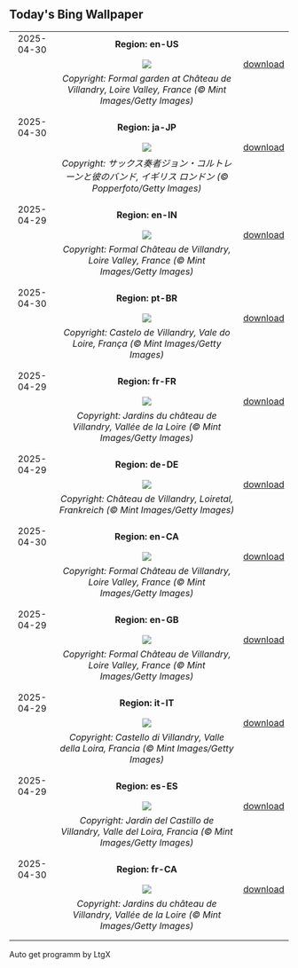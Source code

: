 ## Today's Bing Wallpaper
|      |      |      |
| :----: | :----: | :----: |
|2025-04-30|**Region: en-US**||
||![](https://www.bing.com/th?id=OHR.GardensVillandry_EN-US3529015856_UHD.jpg&pid=hp&w=1152&h=648&rs=1&c=4)| [download](https://www.bing.com/th?id=OHR.GardensVillandry_EN-US3529015856_UHD.jpg)|
||*Copyright: Formal garden at Château de Villandry, Loire Valley, France (© Mint Images/Getty Images)*
||
|||
|2025-04-30|**Region: ja-JP**||
||![](https://www.bing.com/th?id=OHR.ColtraneBand_JA-JP3450716389_UHD.jpg&pid=hp&w=1152&h=648&rs=1&c=4)| [download](https://www.bing.com/th?id=OHR.ColtraneBand_JA-JP3450716389_UHD.jpg)|
||*Copyright: サックス奏者ジョン・コルトレーンと彼のバンド, イギリス ロンドン (© Popperfoto/Getty Images)*
||
|||
|2025-04-29|**Region: en-IN**||
||![](https://www.bing.com/th?id=OHR.GardensVillandry_EN-IN2679118410_UHD.jpg&pid=hp&w=1152&h=648&rs=1&c=4)| [download](https://www.bing.com/th?id=OHR.GardensVillandry_EN-IN2679118410_UHD.jpg)|
||*Copyright: Formal Château de Villandry, Loire Valley, France (© Mint Images/Getty Images)*
||
|||
|2025-04-30|**Region: pt-BR**||
||![](https://www.bing.com/th?id=OHR.GardensVillandry_PT-BR2651560431_UHD.jpg&pid=hp&w=1152&h=648&rs=1&c=4)| [download](https://www.bing.com/th?id=OHR.GardensVillandry_PT-BR2651560431_UHD.jpg)|
||*Copyright: Castelo de Villandry, Vale do Loire, França (© Mint Images/Getty Images)*
||
|||
|2025-04-29|**Region: fr-FR**||
||![](https://www.bing.com/th?id=OHR.GardensVillandry_FR-FR7410166716_UHD.jpg&pid=hp&w=1152&h=648&rs=1&c=4)| [download](https://www.bing.com/th?id=OHR.GardensVillandry_FR-FR7410166716_UHD.jpg)|
||*Copyright: Jardins du château de Villandry, Vallée de la Loire (© Mint Images/Getty Images)*
||
|||
|2025-04-29|**Region: de-DE**||
||![](https://www.bing.com/th?id=OHR.GardensVillandry_DE-DE3270965160_UHD.jpg&pid=hp&w=1152&h=648&rs=1&c=4)| [download](https://www.bing.com/th?id=OHR.GardensVillandry_DE-DE3270965160_UHD.jpg)|
||*Copyright: Château de Villandry, Loiretal, Frankreich (© Mint Images/Getty Images)*
||
|||
|2025-04-30|**Region: en-CA**||
||![](https://www.bing.com/th?id=OHR.GardensVillandry_EN-CA7797620166_UHD.jpg&pid=hp&w=1152&h=648&rs=1&c=4)| [download](https://www.bing.com/th?id=OHR.GardensVillandry_EN-CA7797620166_UHD.jpg)|
||*Copyright: Formal Château de Villandry, Loire Valley, France (© Mint Images/Getty Images)*
||
|||
|2025-04-29|**Region: en-GB**||
||![](https://www.bing.com/th?id=OHR.GardensVillandry_EN-GB9000201088_UHD.jpg&pid=hp&w=1152&h=648&rs=1&c=4)| [download](https://www.bing.com/th?id=OHR.GardensVillandry_EN-GB9000201088_UHD.jpg)|
||*Copyright: Formal Château de Villandry, Loire Valley, France (© Mint Images/Getty Images)*
||
|||
|2025-04-29|**Region: it-IT**||
||![](https://www.bing.com/th?id=OHR.GardensVillandry_IT-IT2296635680_UHD.jpg&pid=hp&w=1152&h=648&rs=1&c=4)| [download](https://www.bing.com/th?id=OHR.GardensVillandry_IT-IT2296635680_UHD.jpg)|
||*Copyright: Castello di Villandry, Valle della Loira, Francia (© Mint Images/Getty Images)*
||
|||
|2025-04-29|**Region: es-ES**||
||![](https://www.bing.com/th?id=OHR.GardensVillandry_ES-ES9696020463_UHD.jpg&pid=hp&w=1152&h=648&rs=1&c=4)| [download](https://www.bing.com/th?id=OHR.GardensVillandry_ES-ES9696020463_UHD.jpg)|
||*Copyright: Jardin del Castillo de Villandry, Valle del Loira, Francia (© Mint Images/Getty Images)*
||
|||
|2025-04-30|**Region: fr-CA**||
||![](https://www.bing.com/th?id=OHR.GardensVillandry_FR-CA0608759870_UHD.jpg&pid=hp&w=1152&h=648&rs=1&c=4)| [download](https://www.bing.com/th?id=OHR.GardensVillandry_FR-CA0608759870_UHD.jpg)|
||*Copyright: Jardins du château de Villandry, Vallée de la Loire (© Mint Images/Getty Images)*
||
|||

Auto get programm by LtgX
